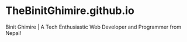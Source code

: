 # TheBinitGhimire.github.io

Binit Ghimire | A Tech Enthusiastic Web Developer and Programmer from Nepal!
